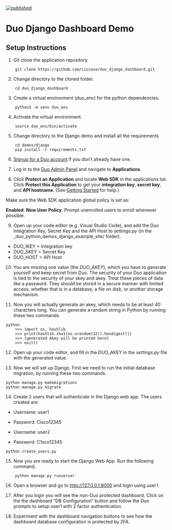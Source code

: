 [![published](https://static.production.devnetcloud.com/codeexchange/assets/images/devnet-published.svg)](https://developer.cisco.com/codeexchange/github/repo/CiscoSE/duo_django_dashboard)

# Duo Django Dashboard Demo
## Setup Instructions
1. Git clone the application repository.
```
	git clone https://github.com/ciscose/duo_django_dashboard.git
```

2. Change directory to the cloned folder.
```
	cd duo_django_dashboard
```

3. Create a virtual environment  (duo_env) for the python dependencies.
```
	python3 -m venv duo_env
```

4. Activate the virtual environment.
```
	source duo_env/bin/activate
```

5. Change directory to the Django demo and install all the requirements
```
	cd demos/django
	pip install -r requirements.txt
```

6. [Signup for a Duo account](https://signup.duo.com/) if you don’t already have one.

7. Log in to the  [Duo Admin Panel](https://admin.duosecurity.com/)  and navigate to **Applications**.

8. Click **Protect an Application** and locate **Web SDK** in the applications list. Click **Protect this Application** to get your **integration key**, **secret key**, and **API hostname**. (See  [Getting Started](https://duo.com/docs/getting-started)  for help.)

Make sure the Web SDK application global policy is set as:

**Enabled**.    **New User Policy**.    Prompt unenrolled users to enroll whenever possible.

9. Open up your code editor (e.g. Visual Studio Code), and add the Duo Integration Key, Secret Key and the API Host to _settings.py_ (in the _duo_python_demos_django_example_site/ folder).

* DUO_IKEY = Integration key
* DUO_SKEY = Secret Key
* DUO_HOST = API Host  

10. You are missing one value (the _DUO_AKEY_), which you have to generate yourself and keep secret from Duo. The security of your Duo application is tied to the security of your skey and akey. Treat these pieces of data like a password. They should be stored in a secure manner with limited access, whether that is in a database, a file on disk, or another storage mechanism.

11. Now you will actually generate an akey, which needs to be at least 40 characters long. You can generate a random string in Python by running these two commands.
```
python
    >>> import os, hashlib
    >>> print(hashlib.sha1(os.urandom(32)).hexdigest())
    >>> [generated Akey will be printed here]
    >>> exit()
```

12. Open up your code editor, and fill in the DUO_AKEY in the _settings.py_ file with the generated value.

13. Now we will set up Django. First we need to run the initial database migration, by running these two commands.
``` 
python manage.py makemigrations
python manage.py migrate
```

14. Create 2 users that will authenticate in the Django web app.  The users created are:

* Username: user1 
* Password: Cisco12345

* Username: user2
* Password: C1sco12345

```
python create_users.py
```

15. Now you are ready to start the Django Web App. Run the following command.
```
	python manage.py runserver
```

16. Open a browser and go to http://127.0.0.1:8000 and login using user1.

17. After you login you will see the non-Duo protected dashboard.  Click on the the dashboard “DB Configuration” button and follow the Duo prompts to setup user1 with 2 factor authentication.

18. Experiment with the dashboard navigation buttons to see how the dashboard database configuration is protected by 2FA.

